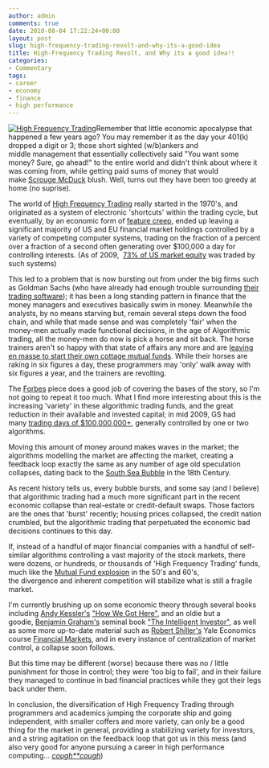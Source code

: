 ```yaml
---
author: admin
comments: true
date: 2010-08-04 17:22:24+00:00
layout: post
slug: high-frequency-trading-revolt-and-why-its-a-good-idea
title: High-Frequency Trading Revolt, and Why its a good idea!!
categories:
- Commentary
tags:
- career
- economy
- finance
- high performance
---
```


[![High Frequency Trading](http://www.andrewbolster.info/wp-content/uploads/2010/08/351400-high_frequency_trading_outlawed-300x215.jpg)](http://www.andrewbolster.info/2010/08/high-frequency-trading-revolt-and-why-its-a-good-idea/351400-high_frequency_trading_outlawed/)Remember that little economic apocalypse that happened a few years ago? You may remember it as the day your 401(k) dropped a digit or 3; those short sighted (w/b)ankers and middle management that essentially collectively said "You want some money? Sure, go ahead!" to the entire world and didn't think about where it was coming from, while getting paid sums of money that would make [Scrouge McDuck](http://www.youtube.com/watch?v=NBRrCY5uhWY#t=25) blush. Well, turns out they have been too greedy at home (no suprise).

The world of [High Frequency Trading](http://en.wikipedia.org/wiki/Algorithmic%20trading) really started in the 1970's, and originated as a system of electronic 'shortcuts' within the trading cycle, but eventually, by an economic form of [feature creep](http://en.wikipedia.org/wiki/Feature%20creep), ended up leaving a significant majority of US and EU financial market holdings controlled by a variety of competing computer systems, trading on the fraction of a percent over a fraction of a second often generating over $100,000 a day for controlling interests. (As of 2009,  [73% of US market equity](http://advancedtrading.com/algorithms/showArticle.jhtml?articleID=218401501) was traded by such systems)

This led to a problem that is now bursting out from under the big firms such as Goldman Sachs (who have already had enough trouble surrounding [their trading software](http://www.bloomberg.com/apps/news?pid=newsarchive&sid=axYw_ykTBokE)); it has been a long standing pattern in finance that the money managers and executives basically swim in money. Meanwhile the analysts, by no means starving but, remain several steps down the food chain, and while that made sense and was completely 'fair' when the money-men actually made functional decisions, in the age of Algorithmic trading, all the money-men do now is pick a horse and sit back. The horse trainers aren't so happy with that state of affairs any more and are [leaving en masse to start their own cottage mutual funds](http://www.forbes.com/2010/07/28/high-frequency-trading-personal-finance-programmer-pay.html). While their horses are raking in six figures a day, these programmers may 'only' walk away with six figures a year, and the trainers are revolting.

The [Forbes](http://www.forbes.com/2010/07/28/high-frequency-trading-personal-finance-programmer-pay.html) piece does a good job of covering the bases of the story, so I'm not going to repeat it too much. What I find more interesting about this is the increasing 'variety' in these algorithmic trading funds, and the great reduction in their available and invested capital; in mid 2009, GS had many [trading days of $100,000,000+](http://jutiagroup.com/2009/08/17/goldman-sachs-gs-high-frequency-trading-profits/), generally controlled by one or two algorithms. 

Moving this amount of money around makes waves in the market; the algorithms modelling the market are affecting the market, creating a feedback loop exactly the same as any number of age old speculation collapses, dating back to the [South Sea Bubble](http://en.wikipedia.org/wiki/South%20Sea%20Company) in the 18th Century.

As recent history tells us, every bubble bursts, and some say (and I believe) that algorithmic trading had a much more significant part in the recent economic collapse than real-estate or credit-default swaps. Those factors are the ones that 'burst' recently; housing prices collapsed, the credit nation crumbled, but the algorithmic trading that perpetuated the economic bad decisions continues to this day.

If, instead of a handful of major financial companies with a handful of self-similar algorithms controlling a vast majority of the stock markets, there were dozens, or hundreds, or thousands of 'High Frequency Trading' funds, much like the [Mutual Fund explosion](http://en.wikipedia.org/wiki/Mutual%20fund) in the 50's and 60's, the divergence and inherent competition will stabilize what is still a fragile market.

I'm currently brushing up on some economic theory through several books including [Andy Kessler's](http://twitter.com/andykessler) ["How We Got Here"](http://www.amazon.com/gp/product/0060840978?tag=apture-20), and an oldie but a goodie, [Benjamin Graham's](http://en.wikipedia.org/wiki/Benjamin%20Graham) seminal book ["The Intelligent Investor"](http://www.amazon.com/gp/product/0060555661?tag=apture-20), as well as some more up-to-date material such as [Robert Shiller's](http://en.wikipedia.org/wiki/Robert%20Shiller) Yale Economics course [Financial Markets](http://academicearth.org/courses/financial-markets), and in every instance of centralization of market control, a collapse soon follows.

But this time may be different (worse) because there was no / little punishment for those in control; they were 'too big to fail', and in their failure they managed to continue in bad financial practices while they got their legs back under them.

In conclusion, the diversification of High Frequency Trading through programmers and academics jumping the corporate ship and going independent, with smaller coffers and more variety, can only be a good thing for the market in general, providing a stabilizing variety for investors, and a string agitation on the feedback loop that got us in this mess (and also very good for anyone pursuing a career in high performance computing... [*cough**cough*](http://www.andrewbolster.info/2010/06/ongoing-cuda-work-aka-i-love-this-book/))
